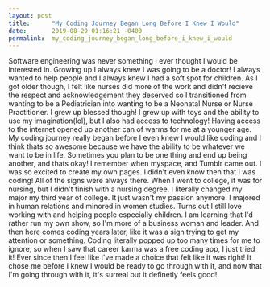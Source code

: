 ```yaml
---
layout: post
title:      "My Coding Journey Began Long Before I Knew I Would"
date:       2019-08-29 01:16:21 -0400
permalink:  my_coding_journey_began_long_before_i_knew_i_would
---
```




Software engineering was never something I ever thought I would be interested in. Growing up I always knew I was going to be a doctor! I always wanted to help people and I always knew I had a soft spot for children. As I got older though, I felt like nurses did more of the work and didn't recieve the respect and acknowledgement they deserved so I transitioned from wanting to be a Pediatrician into wanting to be a Neonatal Nurse or Nurse Practitioner. I grew up blessed though! I grew up with toys and the ability to use my imagination(lol), but I also had access to technology! Having access to the internet opened up another can of warms  for me at a younger age. My coding journey really began before I even knew I would like coding and I think thats so awesome because we have the ability to be whatever we want to be in life. Sometimes you plan to be one thing and end up being another, and thats okay! I remember when  myspace, and Tumblr came out. I was so excited to create my own pages.  I didn't even know then that I was coding! All of the signs were always there. When I went to college, it was for nursing, but I didn't finish with a nursing degree. I literally changed my major my third year of college. It just wasn't my passion anymore. I majored in human relations and minored in women studies. Turns out I still love working with and helping people especially children. I am learning that I'd rather run my own show, so I'm more of a business woman and leader. And then here comes coding years later, like it was a sign trying to get my attention or something. Coding literally popped up too many times for me to ignore, so when I saw that career karma was a free coding app, I just tried it! Ever since then I feel like I've made a choice that felt like it was right! It chose me before I knew I would be  ready to go through with it, and now that I'm going through with it, it's surreal but it definetly feels good!





